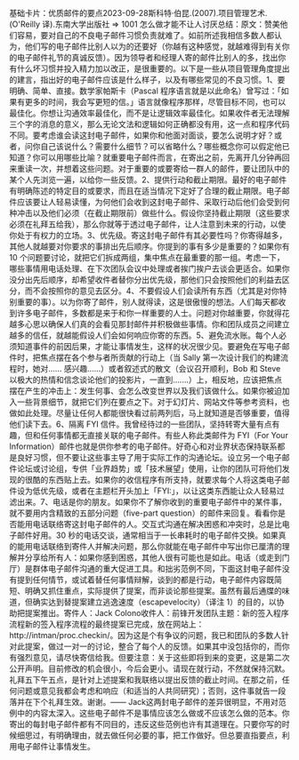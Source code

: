 

基础卡片：优质邮件的要点2023-09-28斯科特·伯昆.(2007).项目管理艺术.(O'Reilly 译).东南大学出版社 => 1001 怎么做才能不让人讨厌总结：原文：赞美他们容易，要对自己的不良电子邮件习惯负责就难了。如前所述我相信多数人都认为，他们写的电子邮件比别人以为的还要好（你越有这种感觉，就越难得到有关你的电子邮件礼节的真诚反馈）。因为领导者和经理人寄的邮件比别人的多，找出你有什么坏习惯并投入精力加以改正，是很重要的。以下是一些从项目管理角度提出的建言，指出好的电子邮件应该是什么样子，以及有哪些常见的不良习惯。1、要明确、简单、直接。数学家帕斯卡（Pascal 程序语言就是以此命名）曾写过：「如果有更多的时间，我会写更短的信。」语言就像程序那样，尽管目标不同，也可以最佳化。你想让沟通效率最佳化，而不是让逻辑效率最佳化。如果收件者无法理解三个字的消息的意义，那么无论文法和逻辑如何正确都没有用，这一点和程序代码不同。要考虑谁会读这封电子邮件，如果你和他面对面谈，要怎么说明才好？或者，问你自己该说什么？需要什么细节？可以省略什么？哪些概念你可以假定他已知道？你可以用哪些比喻？就重要电子邮件而言，在寄出之前，先离开几分钟再回来重读一次，并想着这些问题。对于重要的或要寄给一群人的邮件，要让团队中的某个人先浏览一遍，以给你一些反馈。2、提供行动和截止期限。最好的电子邮件有明确陈述的特定目的或要求，而且在适当情况下定好了合理的截止期限。电子邮件应该要让人轻易读懂，为何他们会收到这封电子邮件、采取行动后他们会受到何种冲击以及他们必须（在截止期限前）做些什么。假设你坚持截止期限（这些要求必须在礼拜五给我），那么你就等于透过电子邮件，让人注意到未来的行动，以使你处于有权力的立场。3、优先级。寄这封电子邮件有其必要性吗？你寄得越多，其他人就越要对你要求的事排出先后顺序。你提到的事有多少是重要的？如果你有 10 个问题要讨论，就把它们拆成两组，集中焦点在最重要的那一组。考虑一下，哪些事情用电话处理、在下次团队会议中处理或者挨门挨户去谈会更适合。如果你没分出先后顺序，却希望收件者替你分出优先级，那他们只会按照他们的利益去区分，而不会按照你的意见去区分。4、不要假设人们会读所有东西（尤其是对你特别重要的事）。以为你寄了邮件，别人就得读，这是很傲慢的想法。人们每天都收到许多电子邮件，多数都是来于和你一样重要的人士。问题对你越重要，你就得花越多心思以确保人们真的会看见那封邮件并积极做些事情。你和团队成员之间建立越多的信任，就越能假设人们会如何响应你寄的东西。5、避免流水账。每个人必须知道事件的前因后果，才能让事情发生，这样的状况很少见。要避免在写电子邮件时，把焦点摆在各个参与者所贡献的行动上（当 Sally 第一次设计我们的构建流程时，她对...... 感兴趣......）或者叙述式的散文（会议召开顺利，Bob 和 Steve 以极大的热情和信念谈论他们的投影片，一直到.......）上，相反地，应该把焦点摆在产生的冲击上：发生何事、会怎么改变世界以及我们该做什么。如果你被迫加入一些背景细节，就把它们列在要点之下。对于幻灯片、网站文件等参考资料，也做如此处理。尽量让任何人都能很快看过前两列后，马上就知道是否够重要，值得他们读下去。6、隔离 FYI 信件。我曾经待过的一些团队，坚持转寄大量有点有趣，但和任何事情都无直接关联的电子邮件。有些人称此类邮件为 FYI（For Your Information）邮件也就是供你参考的电子邮件。好奇心和对业界状态保持联系都是良好习惯，但不要让这些事主导了用于实际工作的沟通论坛。设立另一个电子邮件论坛或讨论组，专供「业界趋势」或「技术展望」使用，让你的团队可将他们发现的很酷的东西贴上去。如果你的收信程序有所支持，就要求每个人将这类电子邮件设为低优先级，或者在主题栏开头加上「FYI:」，以让这类东西能让众人轻易过滤出来。7、电话是你的朋友。如果你不了解你收到的重要电子邮件中的某件事，就不要用内含精致的五部分问题（five-part question）的邮件来回复。看看你是否能用电话联络寄这封电子邮件的人。交互式沟通在解决困惑和冲突时，总是比电子邮件好用。30 秒的电话交谈，通常相当于一长串耗时的电子邮件交换。如果真的能用电话联络到寄件人并解决问题，那么你就能在电子邮件中写出你已厘清的理解并分享给所有人：如果你感到困惑，其他人很有可能也是如此。电话（或走到门厅）是群体电子邮件沟通的重大促进工具。和拙劣范例不同，下面这封电子邮件没有提到任何情节，或试着替任何事情辩解，谈到的都是行动，电子邮件内容既简短、明确又抓住重点，实际提供了提案，而非谈论那些提案。虽然有最后通牒的味道，但确实达到替提案建立逃逸速度（escapevelocity）（译注 1）的目的，以协助把提案推出。寄件人：Jack Colono收件人：前锋开发团队主题：新的签入程序流程新的签入程序流程的最终提案已完成，放在网站上：http://intman/proc.checkin/。因为这是个有争议的问题，我已和团队的多数人针对此提案，做过一对一的讨论，整合了每个人的反馈。如果其中没包括你的，而你有强烈意见，请尽快寄信给我。但要注意：关于这些即将到来的变更，这是第二次公开声明。目前修改的机会很小，今后会更小。请现在就行动，不然就保持沉默。礼拜五下午五点，是针对上述提案和我联络以提出反馈的截止时间。在那之前，任何问题或意见我都会考虑和响应（和适当的人共同研究）；否则，这件事就告一段落并在下个礼拜生效。谢谢。—— Jack这两封电子邮件的差异很明显，不用对范例中的内容太深入。这些电子邮件不是事情应该怎么做或不应该怎么做的范本。你寄出的每封电子邮件都有不同目的，违反这些范例也许有其道理在。只要你写的时候细思过，有明确理由，就去做任何必要的事，把工作做好。但总要直指要点，利用电子邮件让事情发生。